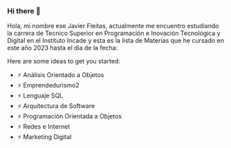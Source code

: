 ### Hi there 👋

Hola, mi nombre ese Javier Fleitas, actualmente me encuentro estudiando la carrera de Tecnico Superior en Programación e Inovación Tecnológica y Digital en el Instituto Incade y esta es la lista de Materias que he cursado en este año 2023 hasta el día de la fecha:

Here are some ideas to get you started:

- ⚡ Análisis Orientado a Objetos
- ⚡ Emprendedurismo2
- ⚡ Lenguaje SQL
- ⚡ Arquitectura de Software
- ⚡ Programación Orientada a Objetos
- ⚡ Redes e Internet
- ⚡ Marketing Digital


